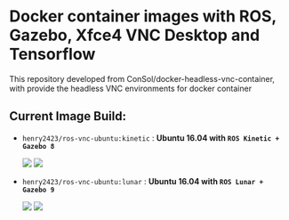 # Docker container images with ROS, Gazebo, Xfce4 VNC Desktop and Tensorflow

This repository developed from ConSol/docker-headless-vnc-container, with provide the headless VNC environments for docker container

## Current Image Build:
* `henry2423/ros-vnc-ubuntu:kinetic` : __Ubuntu 16.04 with `ROS Kinetic + Gazebo 8`__

  [![](https://images.microbadger.com/badges/version/henry2423/ros-vnc-ubuntu:kinetic.svg)](https://hub.docker.com/r/henry2423/ros-vnc-ubuntu/) [![](https://images.microbadger.com/badges/image/henry2423/ros-vnc-ubuntu:kinetic.svg)](https://microbadger.com/images/henry2423/ros-vnc-ubuntu:kinetic)

* `henry2423/ros-vnc-ubuntu:lunar` : __Ubuntu 16.04 with `ROS Lunar + Gazebo 9`__

  [![](https://images.microbadger.com/badges/version/henry2423/ros-vnc-ubuntu:lunar.svg)](https://hub.docker.com/r/henry2423/ros-vnc-ubuntu/) [![](https://images.microbadger.com/badges/image/henry2423/ros-vnc-ubuntu:lunar.svg)](https://microbadger.com/images/henry2423/ros-vnc-ubuntu:lunar)